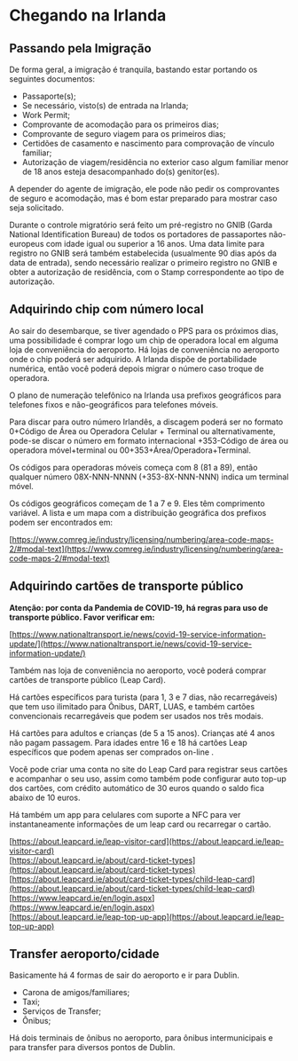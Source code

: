 # Chegando na Irlanda

## Passando pela Imigração

De forma geral, a imigração é tranquila, bastando estar portando os seguintes documentos:

* Passaporte(s);
* Se necessário, visto(s) de entrada na Irlanda;
* Work Permit;
* Comprovante de acomodação para os primeiros dias;
* Comprovante de seguro viagem para os primeiros dias;
* Certidões de casamento e nascimento para comprovação de vínculo familiar;
* Autorização de viagem/residência no exterior caso algum familiar menor de 18 anos esteja desacompanhado do(s) genitor(es).

A depender do agente de imigração, ele pode não pedir os comprovantes de seguro e acomodação, mas é bom estar preparado para mostrar caso seja solicitado.

Durante o controle migratório será feito um pré-registro no GNIB (Garda National Identification Bureau) de todos os portadores de passaportes não-europeus com idade igual ou superior a 16 anos. Uma data limite para registro no GNIB será também estabelecida (usualmente 90 dias após da data de entrada), sendo necessário realizar o primeiro registro no GNIB e obter a autorização de residência, com o Stamp correspondente ao tipo de autorização.

## Adquirindo chip com número local

Ao sair do desembarque, se tiver agendado o PPS para os próximos dias, uma possibilidade é comprar logo um chip de operadora local em alguma loja de conveniência do aeroporto. Há lojas de conveniência no aeroporto onde o chip poderá ser adquirido. A Irlanda dispõe de portabilidade numérica, então você poderá depois migrar o número caso troque de operadora.

O plano de numeração telefônico na Irlanda usa prefixos geográficos para telefones fixos e não-geográficos para telefones móveis.

Para discar para outro número Irlandês, a discagem poderá ser no formato 0+Código de Área ou Operadora Celular + Terminal ou alternativamente, pode-se discar o número em formato internacional +353-Código de área ou operadora móvel+terminal ou 00+353+Área/Operadora+Terminal.

Os códigos para operadoras móveis começa com 8 (81 a 89), então qualquer número 08X-NNN-NNNN (+353-8X-NNN-NNN) indica um terminal móvel.

Os códigos geográficos começam de 1 a 7 e 9. Eles têm comprimento variável. A lista e um mapa com a distribuição geográfica dos prefixos podem ser encontrados em:

[https://www.comreg.ie/industry/licensing/numbering/area-code-maps-2/#modal-text](https://www.comreg.ie/industry/licensing/numbering/area-code-maps-2/#modal-text)

## Adquirindo cartões de transporte público

**Atenção: por conta da Pandemia de COVID-19, há regras para uso de transporte público. Favor verificar em:**

[https://www.nationaltransport.ie/news/covid-19-service-information-update/](https://www.nationaltransport.ie/news/covid-19-service-information-update/)

Também nas loja de conveniência no aeroporto, você poderá comprar cartões de transporte público (Leap Card).

Há cartões específicos para turista (para 1, 3 e 7 dias, não recarregáveis) que tem uso ilimitado para Ônibus, DART, LUAS, e também cartões convencionais recarregáveis que podem ser usados nos três modais.

Há cartões para adultos e crianças (de 5 a 15 anos). Crianças até 4 anos não pagam passagem. Para idades entre 16 e 18 há cartões Leap específicos que podem apenas ser comprados on-line .

Você pode criar uma conta no site do Leap Card para registrar seus cartões e acompanhar o seu uso, assim como também pode configurar auto top-up dos cartões, com crédito automático de 30 euros quando o saldo fica abaixo de 10 euros.

Há também um app para celulares com suporte a NFC para ver instantaneamente informações de um leap card ou recarregar o cartão.

[https://about.leapcard.ie/leap-visitor-card](https://about.leapcard.ie/leap-visitor-card)  
[https://about.leapcard.ie/about/card-ticket-types](https://about.leapcard.ie/about/card-ticket-types)  
[https://about.leapcard.ie/about/card-ticket-types/child-leap-card](https://about.leapcard.ie/about/card-ticket-types/child-leap-card)  
[https://www.leapcard.ie/en/login.aspx](https://www.leapcard.ie/en/login.aspx)  
[https://about.leapcard.ie/leap-top-up-app](https://about.leapcard.ie/leap-top-up-app)  

## Transfer aeroporto/cidade

Basicamente há 4 formas de sair do aeroporto e ir para Dublin.

* Carona de amigos/familiares;
* Taxi;
* Serviços de Transfer;
* Ônibus;

Há dois terminais de ônibus no aeroporto, para ônibus intermunicipais e para transfer para diversos pontos de Dublin.
